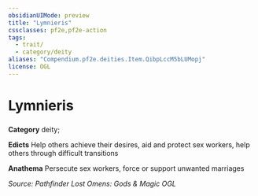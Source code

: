 ```yaml
---
obsidianUIMode: preview
title: "Lymnieris"
cssclasses: pf2e,pf2e-action
tags:
  - trait/
  - category/deity
aliases: "Compendium.pf2e.deities.Item.QibpLccM5bLUMopj"
license: OGL
---
```

# Lymnieris

### 

**Category** deity; 




**Edicts** Help others achieve their desires, aid and protect sex workers, help others through difficult transitions

**Anathema** Persecute sex workers, force or support unwanted marriages

*Source: Pathfinder Lost Omens: Gods & Magic*
*OGL*